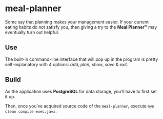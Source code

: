 # meal-planner
Some say that planning makes your management easier. If your current eating habits do not satisfy you, then giving a try to the **Meal Planner™** may eventually turn out helpful.

## Use
The built-in command-line interface that will pop up in the program is pretty self-explanatory with 4 options: *add*, *plan*, *show*, *save* & *exit*.

## Build
As the application uses **PostgreSQL** for data storage, you'll have to first set it up.

Then, once you've acquired source code of the `meal-planner`, execute `mvn clean compile exec:java`.